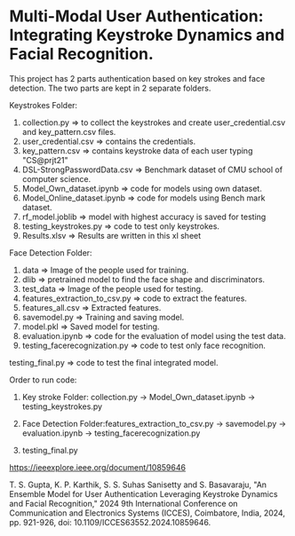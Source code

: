 # Multi-Modal User Authentication: Integrating Keystroke Dynamics and Facial Recognition.


This project has 2 parts authentication based on key strokes and face detection.
The two parts are kept in 2 separate folders.

Keystrokes Folder:

1) collection.py => to collect the keystrokes and create user_credential.csv and key_pattern.csv files.
2) user_credential.csv => contains the credentials.
3) key_pattern.csv => contains keystroke data of each user typing "CS@prjt21"
4) DSL-StrongPasswordData.csv => Benchmark dataset of CMU school of computer science.
5) Model_Own_dataset.ipynb => code for models using own dataset.
6) Model_Online_dataset.ipynb => code for models using Bench mark dataset.
7) rf_model.joblib => model with highest accuracy is saved for testing
8) testing_keystrokes.py => code to test only keystrokes.
9) Results.xlsv => Results are written in this xl sheet


Face Detection Folder:

1) data => Image of the people used for training.
2) dlib => pretrained model to find the face shape and discriminators.
3) test_data => Image of the people used for testing.
4) features_extraction_to_csv.py => code to extract the features.
5) features_all.csv => Extracted features.
6) savemodel.py => Training and saving model.
7) model.pkl => Saved model for testing.
8) evaluation.ipynb => code for the evaluation of model using the test data.
9) testing_facerecognization.py => code to test only face recognition.


testing_final.py => code to test the final integrated model.

Order to run code:

1) Key stroke Folder: collection.py -> Model_Own_dataset.ipynb -> testing_keystrokes.py

2) Face Detection Folder:features_extraction_to_csv.py -> savemodel.py -> evaluation.ipynb -> testing_facerecognization.py

3) testing_final.py


https://ieeexplore.ieee.org/document/10859646

T. S. Gupta, K. P. Karthik, S. S. Suhas Sanisetty and S. Basavaraju, "An Ensemble Model for User Authentication Leveraging Keystroke Dynamics and Facial Recognition," 2024 9th International Conference on Communication and Electronics Systems (ICCES), Coimbatore, India, 2024, pp. 921-926, doi: 10.1109/ICCES63552.2024.10859646.
